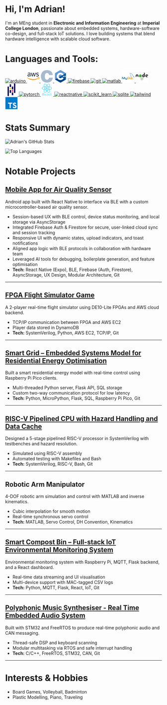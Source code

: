 # Hi, I'm Adrian!

I'm an MEng student in **Electronic and Information Engineering** at **Imperial College London**, passionate about embedded systems, hardware-software co-design, and full-stack IoT solutions. I love building systems that blend hardware intelligence with scalable cloud software.

# Languages and Tools:
<p align="left"> <a href="https://www.arduino.cc/" target="_blank" rel="noreferrer"> <img src="https://cdn.worldvectorlogo.com/logos/arduino-1.svg" alt="arduino" width="40" height="40"/> </a> <a href="https://aws.amazon.com" target="_blank" rel="noreferrer"> <img src="https://raw.githubusercontent.com/devicons/devicon/master/icons/amazonwebservices/amazonwebservices-original-wordmark.svg" alt="aws" width="40" height="40"/> </a> <a href="https://www.cprogramming.com/" target="_blank" rel="noreferrer"> <img src="https://raw.githubusercontent.com/devicons/devicon/master/icons/c/c-original.svg" alt="c" width="40" height="40"/> </a> <a href="https://www.w3schools.com/cpp/" target="_blank" rel="noreferrer"> <img src="https://raw.githubusercontent.com/devicons/devicon/master/icons/cplusplus/cplusplus-original.svg" alt="cplusplus" width="40" height="40"/> </a> <a href="https://firebase.google.com/" target="_blank" rel="noreferrer"> <img src="https://www.vectorlogo.zone/logos/firebase/firebase-icon.svg" alt="firebase" width="40" height="40"/> </a> <a href="https://git-scm.com/" target="_blank" rel="noreferrer"> <img src="https://www.vectorlogo.zone/logos/git-scm/git-scm-icon.svg" alt="git" width="40" height="40"/> </a> <a href="https://www.mathworks.com/" target="_blank" rel="noreferrer"> <img src="https://upload.wikimedia.org/wikipedia/commons/2/21/Matlab_Logo.png" alt="matlab" width="40" height="40"/> </a> <a href="https://www.mysql.com/" target="_blank" rel="noreferrer"> <img src="https://raw.githubusercontent.com/devicons/devicon/master/icons/mysql/mysql-original-wordmark.svg" alt="mysql" width="40" height="40"/> </a> <a href="https://nodejs.org" target="_blank" rel="noreferrer"> <img src="https://raw.githubusercontent.com/devicons/devicon/master/icons/nodejs/nodejs-original-wordmark.svg" alt="nodejs" width="40" height="40"/> </a> <a href="https://pandas.pydata.org/" target="_blank" rel="noreferrer"> <img src="https://raw.githubusercontent.com/devicons/devicon/2ae2a900d2f041da66e950e4d48052658d850630/icons/pandas/pandas-original.svg" alt="pandas" width="40" height="40"/> </a> <a href="https://pytorch.org/" target="_blank" rel="noreferrer"> <img src="https://www.vectorlogo.zone/logos/pytorch/pytorch-icon.svg" alt="pytorch" width="40" height="40"/> </a> <a href="https://reactjs.org/" target="_blank" rel="noreferrer"> <img src="https://raw.githubusercontent.com/devicons/devicon/master/icons/react/react-original-wordmark.svg" alt="react" width="40" height="40"/> </a> <a href="https://reactnative.dev/" target="_blank" rel="noreferrer"> <img src="https://reactnative.dev/img/header_logo.svg" alt="reactnative" width="40" height="40"/> </a> <a href="https://scikit-learn.org/" target="_blank" rel="noreferrer"> <img src="https://upload.wikimedia.org/wikipedia/commons/0/05/Scikit_learn_logo_small.svg" alt="scikit_learn" width="40" height="40"/> </a> <a href="https://www.sqlite.org/" target="_blank" rel="noreferrer"> <img src="https://www.vectorlogo.zone/logos/sqlite/sqlite-icon.svg" alt="sqlite" width="40" height="40"/> </a> <a href="https://tailwindcss.com/" target="_blank" rel="noreferrer"> <img src="https://www.vectorlogo.zone/logos/tailwindcss/tailwindcss-icon.svg" alt="tailwind" width="40" height="40"/> </a> <a href="https://www.typescriptlang.org/" target="_blank" rel="noreferrer"> <img src="https://raw.githubusercontent.com/devicons/devicon/master/icons/typescript/typescript-original.svg" alt="typescript" width="40" height="40"/> </a> </p>

# Stats Summary

![Adrian's GitHub Stats](https://github-readme-stats.vercel.app/api?username=adrianyk&show_icons=true&locale=en&hide_rank=true)

![Top Languages](https://github-readme-stats.vercel.app/api/top-langs?username=adrianyk&show_icons=true&locale=en&layout=compact)

# Notable Projects

## [Mobile App for Air Quality Sensor](https://github.com/adrianyk/Small-Air-Quality-Sensor)
Android app built with React Native to interface via BLE with a custom microcontroller-based air quality sensor.  
- Session-based UX with BLE control, device status monitoring, and local storage via AsyncStorage  
- Integrated Firebase Auth & Firestore for secure, user-linked cloud sync and session tracking  
- Responsive UI with dynamic states, upload indicators, and toast notifications  
- Aligned app logic with BLE protocols in collaboration with hardware team  
- Leveraged AI tools for debugging, boilerplate generation, and feature optimisation  
- **Tech:** React Native (Expo), BLE, Firebase (Auth, Firestore), AsyncStorage, UX Design, Modular Architecture, Git

---

## [FPGA Flight Simulator Game](https://github.com/lolzio5/theflyingproject)
A 2-player real-time flight simulator using DE10-Lite FPGAs and AWS cloud backend.  
- TCP/IP communication between FPGA and AWS EC2  
- Player data stored in DynamoDB  
- **Tech:** SystemVerilog, Python, AWS EC2, TCP/IP, Git

---

## [Smart Grid – Embedded Systems Model for Residential Energy Optimisation](https://github.com/keeganleeenxu/PowerPuffGirls)
Built a smart residential energy model with real-time control using Raspberry Pi Pico clients.  
- Multi-threaded Python server, Flask API, SQL storage  
- Custom two-way communication protocol for low latency  
- **Tech:** Python, MicroPython, Flask, SQL, Raspberry Pi Pico, Git

---

## [RISC-V Pipelined CPU with Hazard Handling and Data Cache](https://github.com/Bennybenassius/RV32I-Team15)
Designed a 5-stage pipelined RISC-V processor in SystemVerilog with testbenches and hazard resolution.  
- Simulated using RISC-V assembly  
- Automated testing with Makefiles and Bash  
- **Tech:** SystemVerilog, RISC-V, Bash, Git

---

## Robotic Arm Manipulator
4-DOF robotic arm simulation and control with MATLAB and inverse kinematics.  
- Cubic interpolation for smooth motion  
- Real-time synchronous servo control  
- **Tech:** MATLAB, Servo Control, DH Convention, Kinematics

---

## [Smart Compost Bin – Full-stack IoT Environmental Monitoring System](https://github.com/adrianyk/Smart_Compost_Bin)
Environmental monitoring system with Raspberry Pi, MQTT, Flask backend, and a React dashboard.  
- Real-time data streaming and UI visualisation  
- Multi-device support with MAC-tagged CSV logs  
- **Tech:** Python, MQTT, Flask, React, IoT, Git

---

## [Polyphonic Music Synthesiser - Real Time Embedded Audio System](https://github.com/adrianyk/ES_CW2_Music_Synthesiser)
Built with STM32 and FreeRTOS to produce real-time polyphonic audio and CAN messaging.  
- Thread-safe DSP and keyboard scanning  
- Modular multitasking via RTOS and safe interrupt handling  
- **Tech:** C/C++, FreeRTOS, STM32, CAN, Git

---

# Interests & Hobbies

- Board Games, Volleyball, Badminton
- Plastic Modelling, Piano, Traveling
